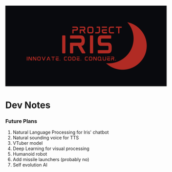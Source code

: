 ![Project IRIS - INNOVATE. CODE. CONQUER.](https://raw.githubusercontent.com/ProjectIRIS-AI/.github/main/assets/Banner.png)

# Dev Notes
### Future Plans
1. Natural Language Processing for Iris' chatbot
2. Natural sounding voice for TTS
3. VTuber model
4. Deep Learning for visual processing
5. Humanoid robot
6. Add missile launchers (probably no)
7. Self evolution AI
